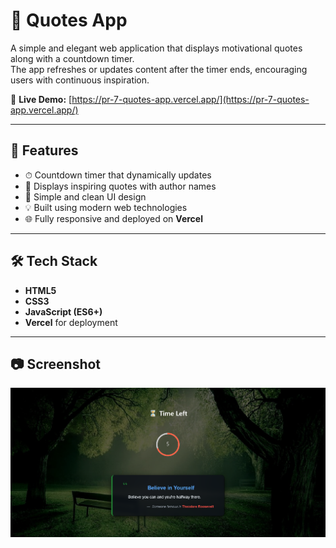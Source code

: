 # 🌟 Quotes App

A simple and elegant web application that displays motivational quotes along with a countdown timer.  
The app refreshes or updates content after the timer ends, encouraging users with continuous inspiration.

🔗 **Live Demo:** [https://pr-7-quotes-app.vercel.app/](https://pr-7-quotes-app.vercel.app/)

---

## 🚀 Features

- ⏱ Countdown timer that dynamically updates  
- 💬 Displays inspiring quotes with author names  
- 🧭 Simple and clean UI design  
- 💡 Built using modern web technologies  
- 🌐 Fully responsive and deployed on **Vercel**

---

## 🛠️ Tech Stack

- **HTML5**
- **CSS3**
- **JavaScript (ES6+)**
- **Vercel** for deployment

---

## 📷 Screenshot

![alt text](<Screenshot 2025-10-16 203315.png>)
